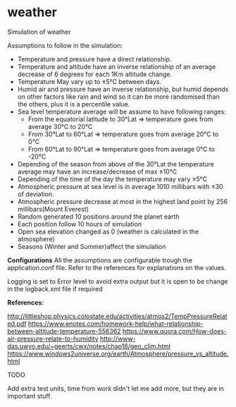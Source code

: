 # weather

Simulation of weather

Assumptions to follow in the simulation:

 - Temperature and pressure have a direct relationship.
 - Temperature and altitude have an inverse relationship of an average decrease of 6 degrees for each 1Km altitude change.
 - Temperature May vary up to ±5°C between days.
 - Humid air and pressure have an inverse relationship, but humid depends on other factors like rain and wind so it can 
 be more randomised than the others, plus it is a percentile value.
 - Sea level temperature average will be assume to have following ranges:
    *   From the equatorial latitude to 30°Lat => temperature goes from average 30°C to 20°C
    *   From 30°Lat to 60°Lat => temperature goes from average 20°C to 0°C
    *   From 60°Lat to 90°Lat => temperature goes from average 0°C to -20°C
 - Depending of the season from above of the 30°Lat the temperature average may have an increase/decrease of max ±10°C
 - Depending of the time of the day the temperature may vary ±5°C 
 - Atmospheric pressure at sea level is in average 1010 millibars with ±30 of deviation.
 - Atmospheric pressure decrease at most in the highest land point by 256 millibars(Mount Everest)                     
 - Random generated 10 positions around the planet earth
 - Each position follow 10 hours of simulation
 - Open sea elevation changed as 0 (weather is calculated in the atmosphere)
 - Seasons (Winter and Summer)affect the simulation 


**Configurations**
All the assumptions are configurable trough the application.conf file.
Refer to the references for explanations on the values.

Logging is set to Error level to avoid extra output but it is open to be change in the logback.xml file if required  

 **References:**

http://littleshop.physics.colostate.edu/activities/atmos2/TempPressureRelated.pdf
https://www.enotes.com/homework-help/what-relationship-between-altitude-temperature-556362
https://www.quora.com/How-does-air-pressure-relate-to-humidity
http://www-das.uwyo.edu/~geerts/cwx/notes/chap16/geo_clim.html
https://www.windows2universe.org/earth/Atmosphere/pressure_vs_altitude.html


TODO

Add extra test units, time from work didn't let me add more, but they are in important stuff. 